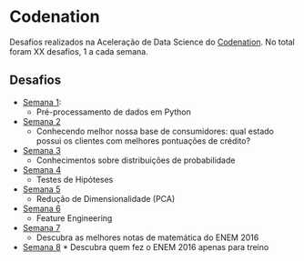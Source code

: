 # Codenation
Desafios realizados na Aceleração de Data Science do [Codenation](https://drive.google.com/file/d/1suRgQhppJW1zhiuqkVGEOauMP3r6WQIT/view?usp=sharing). No total foram XX desafios, 1 a cada semana.

## Desafios

* [Semana 1](https://github.com/mibezerra/Codenation/tree/master/data-science-0):
    * Pré-processamento de dados em Python
* [Semana 2](https://github.com/mibezerra/Codenation/blob/master/coestatistica-1/)
    * Conhecendo melhor nossa base de consumidores: qual estado possui os clientes com melhores pontuações de crédito?
* [Semana 3](https://github.com/mibezerra/Codenation/blob/master/data-science-1/main.ipynb)
    * Conhecimentos sobre distribuições de probabilidade
 * [Semana 4](https://github.com/mibezerra/Codenation/blob/master/data-science-2/main.ipynb)
    * Testes de Hipóteses
* [Semana 5](https://github.com/mibezerra/Codenation/blob/master/data-science-3/main.ipynb)
   * Redução de Dimensionalidade (PCA)
* [Semana 6](https://github.com/mibezerra/Codenation/blob/master/data-science-4/main.ipynb)
   * Feature Engineering
* [Semana 7](https://github.com/mibezerra/Codenation/blob/master/enem-2/Semana%208.ipynb)
     * Descubra as melhores notas de matemática do ENEM 2016
* [Semana 8](https://github.com/mibezerra/Codenation/blob/master/enem-4/desafio9.ipynb)
      * Descubra quem fez o ENEM 2016 apenas para treino
